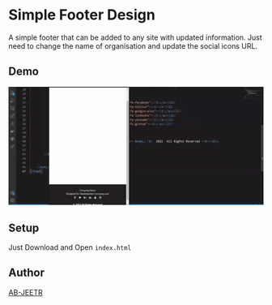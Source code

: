# Simple Footer Design

A simple footer that can be added to any site with updated information. Just need to change the name of organisation and update the social icons URL.

## Demo

![](footer.gif)

## Setup

Just Download and Open `index.html`

## Author

[AB-JEETR](https://github.com/AB-Jeet)
